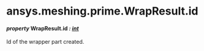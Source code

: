 # ansys.meshing.prime.WrapResult.id

#### *property* WrapResult.id *: [int](https://docs.python.org/3.11/library/functions.html#int)*

Id of the wrapper part created.

<!-- !! processed by numpydoc !! -->
